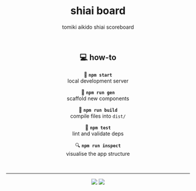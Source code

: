 <div align="center">

# shiai board

tomiki aikido shiai scoreboard

<br>

## :computer: how-to

:hammer: __`npm start`__<br>
local development server

:triangular_ruler: __`npm run gen`__<br>
scaffold new components

:construction: __`npm run build`__<br>
compile files into `dist/`

:microscope: __`npm test`__<br>
lint and validate deps

:mag: __`npm run inspect`__<br>
visualise the app structure

<br>

---

![](https://img.shields.io/badge/made_by-neko250-333333.svg?style=for-the-badge) [![](https://img.shields.io/badge/based_on-choof-333333.svg?style=for-the-badge)](https://github.com/neko250/choof)

</div>
